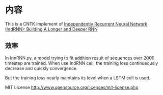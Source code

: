 # 内容

This is a CNTK implement of [Independently Recurrent Neural Network (IndRNN): Building A Longer and Deeper RNN](https://arxiv.org/abs/1803.04831)

## 效率

In InnRNN.py, a model trying to fit addition result of sequences over 2000 timestep are trained. When use IndRNN cell, the training loss continueously decrease and quickly convergence.

But the training loss nearly maintains its level when a LSTM cell is used.

MIT License http://www.opensource.org/licenses/mit-license.php